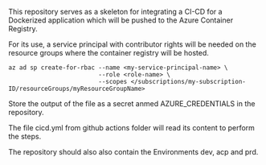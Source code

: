 This repository serves as a skeleton for integrating a CI-CD for a Dockerized application which will be pushed to the Azure Container Registry.

For its use, a service principal with contributor rights will be needed on the resource groups where the container registry will be hosted.



```console
az ad sp create-for-rbac --name <my-service-principal-name> \
                         --role <role-name> \
                         --scopes </subscriptions/my-subscription-ID/resourceGroups/myResourceGroupName>
```

Store the output of the file as a secret anmed AZURE_CREDENTIALS in the repository.

The file cicd.yml from github actions folder will read its content to perform the steps.

The repository should also also contain the Environments dev, acp and prd.
